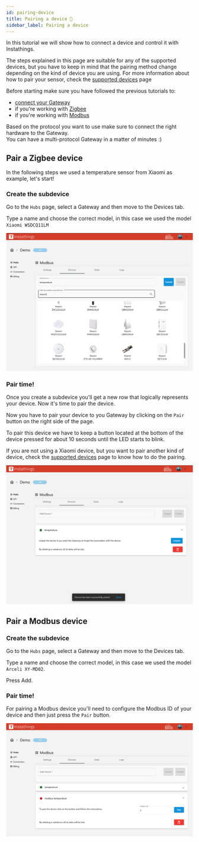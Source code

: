 ```yaml
---
id: pairing-device
title: Pairing a device 🍒
sidebar_label: Pairing a device 
---
```


In this tutorial we will show how to connect a device and control it with Instathings.

The steps explained in this page are suitable for any of the supported devices, but you have to keep in mind that the pairing method change depending on the kind of device you are using. For more information about how to pair your sensor, check the <a href="//docs/all-devices.html" class="external-link" target="_blank">supported devices</a> page

Before starting make sure you have followed the previous tutorials to:
- <a href="/docs/guides/gateway-setup.html" target="_blank" class="external-link">connect your Gateway</a>
- if you're working with <a href="/docs/guides/working-zigbee.html" target="_blank" class="external-link">Zigbee</a>
- if you're working with <a href="/docs/guides/working-modbus.html" target="_blank" class="external-link">Modbus</a>


Based on the protocol you want to use make sure to connect the right hardware to the Gateway. <br>
You can have a multi-protocol Gateway in a matter of minutes :)

## Pair a Zigbee device

In the following steps we used a temperature sensor from Xiaomi as example, let's start!

### Create the subdevice
Go to the `Hubs` page, select a Gateway and then move to the Devices tab.

Type a name and choose the correct model, in this case we used the model `Xiaomi WSDCQ11LM`

<a href="/docs/assets/pairing-device/device-selection.png" target="_blank">
    <img src="/docs/assets/pairing-device/device-selection.png"/>
</a>

### Pair time!
Once you create a subdevice you'll get a new row that logically represents your device. Now it's time to pair the device.  

Now you have to pair your device to you Gateway by clicking on the `Pair` button on the right side of the page. 

To pair this device we have to keep a button located at the bottom of the device pressed for about 10 seconds until the LED starts to blink.

If you are not using a Xiaomi device, but you want to pair another kind of device, check the <a href="//docs/all-devices.html" target="_blank" class="external-link">supported devices</a> page to know how to do the pairing.

<a href="/docs/assets/pairing-device/pair-successful.png" target="_blank">
    <img src="/docs/assets/pairing-device/pair-successful.png" width="1000"/>
</a>

## Pair a Modbus device

### Create the subdevice
Go to the `Hubs` page, select a Gateway and then move to the Devices tab.

Type a name and choose the correct model, in this case we used the model `Arceli XY-MD02`.

Press Add.

### Pair time!

For pairing a Modbus device you'll need to configure the Modbus ID of your device and then just press the `Pair` button.

<a href="/docs/assets/pairing-device/modbus-pairing.png" target="_blank">
    <img src="/docs/assets/pairing-device/modbus-pairing.png"/>
</a>

